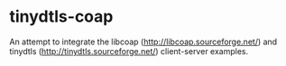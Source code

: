 tinydtls-coap
=============

An attempt to integrate the libcoap (http://libcoap.sourceforge.net/) and tinydtls (http://tinydtls.sourceforge.net/) client-server examples.
